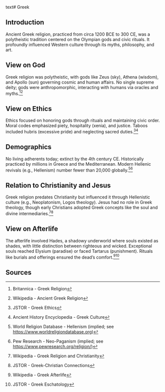 text# Greek
## Introduction
Ancient Greek religion, practiced from circa 1200 BCE to 300 CE, was a polytheistic tradition centered on the Olympian gods and civic rituals. It profoundly influenced Western culture through its myths, philosophy, and art.
## View on God
Greek religion was polytheistic, with gods like Zeus (sky), Athena (wisdom), and Apollo (sun) governing cosmic and human affairs. No single supreme deity; gods were anthropomorphic, interacting with humans via oracles and myths.[^1][^2]
## View on Ethics
Ethics focused on honoring gods through rituals and maintaining civic order. Moral codes emphasized piety, hospitality (xenia), and justice. Taboos included hubris (excessive pride) and neglecting sacred duties.[^3][^4]
## Demographics
No living adherents today; extinct by the 4th century CE. Historically practiced by millions in Greece and the Mediterranean. Modern Hellenic revivals (e.g., Hellenism) number fewer than 20,000 globally.[^5][^6]
## Relation to Christianity and Jesus
Greek religion predates Christianity but influenced it through Hellenistic culture (e.g., Neoplatonism, Logos theology). Jesus had no role in Greek theology, though early Christians adopted Greek concepts like the soul and divine intermediaries.[^7][^8]
## View on Afterlife
The afterlife involved Hades, a shadowy underworld where souls existed as shades, with little distinction between righteous and wicked. Exceptional souls reached Elysium (paradise) or faced Tartarus (punishment). Rituals like burials and offerings ensured the dead’s comfort.[^9][^10]
## Sources
[^1]: Britannica - Greek Religion[](https://www.britannica.com/topic/Greek-religion)
[^2]: Wikipedia - Ancient Greek Religion[](https://en.wikipedia.org/wiki/Ancient_Greek_religion)
[^3]: JSTOR - Greek Ethics[](https://www.jstor.org/stable/3260691)
[^4]: Ancient History Encyclopedia - Greek Culture[](https://www.ancient.eu/Greek_Religion/)
[^5]: World Religion Database - Hellenism (implied; see https://www.worldreligiondatabase.org)
[^6]: Pew Research - Neo-Paganism (implied; see https://www.pewresearch.org/religion/)
[^7]: Wikipedia - Greek Religion and Christianity[](https://en.wikipedia.org/wiki/Ancient_Greek_religion#Christianity)
[^8]: JSTOR - Greek-Christian Connections[](https://www.jstor.org/stable/3260692)
[^9]: Wikipedia - Greek Afterlife[](https://en.wikipedia.org/wiki/Ancient_Greek_religion#Afterlife)
[^10]: JSTOR - Greek Eschatology[](https://www.jstor.org/stable/3260693)
